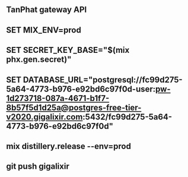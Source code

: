 ## TanPhat gateway API
## SET MIX_ENV=prod
## SET SECRET_KEY_BASE="$(mix phx.gen.secret)"
## SET DATABASE_URL="postgresql://fc99d275-5a64-4773-b976-e92bd6c97f0d-user:pw-1d273718-087a-4671-b1f7-8b57f5d1d25a@postgres-free-tier-v2020.gigalixir.com:5432/fc99d275-5a64-4773-b976-e92bd6c97f0d"
## mix distillery.release --env=prod
## git push gigalixir